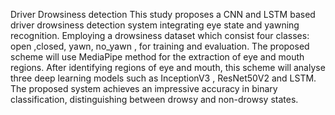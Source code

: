Driver Drowsiness detection
This study proposes a CNN and LSTM based driver drowsiness detection system integrating eye state and yawning recognition.
Employing a drowsiness dataset which consist four classes: open ,closed, yawn, no_yawn ,  for training and evaluation. 
The proposed scheme will use MediaPipe method for the extraction of eye and mouth regions. 
After identifying regions of eye and mouth, this scheme will analyse three deep learning models such as InceptionV3 , ResNet50V2 and LSTM.
The proposed system achieves an impressive accuracy  in binary classification, distinguishing between drowsy and non-drowsy states.

